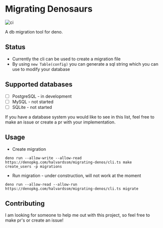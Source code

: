 # Migrating Denosaurs

![ci](https://github.com/halvardssm/deno-migrating-denos/workflows/ci/badge.svg)

A db migration tool for deno.

## Status

* Currently the cli can be used to create a migration file 
* By using `new Table(config)` you can generate a sql string which you can use to modify your database

## Supported databases

* [ ] PostgreSQL - in development
* [ ] MySQL - not started
* [ ] SQLite - not started

If you have a database system you would like to see in this list, feel free to make an issue or create a pr with your implementation.

## Usage

* Create migration

```deno run --allow-write --allow-read https://denopkg.com/halvardssm/migrating-denos/cli.ts make create_users -p migrations```

* Run migration - under construction, will not work at the moment

```deno run --allow-read --allow-run https://denopkg.com/halvardssm/migrating-denos/cli.ts migrate```

## Contributing

I am looking for someone to help me out with this project, so feel free to make pr's or create an issue!
